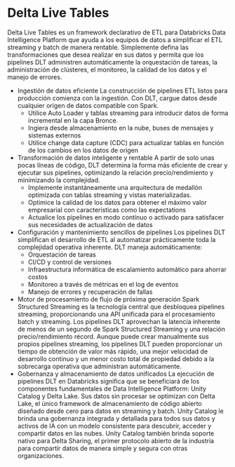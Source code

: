# Delta Live Tables

Delta Live Tables es un framework declarativo de ETL para Databricks Data Intelligence Platform que ayuda a los equipos de datos a simplificar el ETL streaming y batch de manera rentable. Simplemente defina las transformaciones que desea realizar en sus datos y permita que los pipelines DLT administren automáticamente la orquestación de tareas, la administración de clústeres, el monitoreo, la calidad de los datos y el manejo de errores.

- Ingestión de datos eficiente
  La construcción de pipelines ETL listos para producción comienza con la ingestión. Con DLT, cargue datos desde cualquier origen de datos compatible con Spark.
  - Utilice Auto Loader y tablas streaming para introducir datos de forma incremental en la capa Bronce.
  - Ingiera desde almacenamiento en la nube, buses de mensajes y sistemas externos
  - Utilice change data capture (CDC) para actualizar tablas en función de los cambios en los datos de origen
- Transformación de datos inteligente y rentable
  A partir de solo unas pocas líneas de código, DLT determina la forma más eficiente de crear y ejecutar sus pipelines, optimizando la relación precio/rendimiento y minimizando la complejidad.
  - Implemente instantáneamente una arquitectura de medallón optimizada con tablas streaming y vistas materializadas.
  - Optimice la calidad de los datos para obtener el máximo valor empresarial con características como las expectations
  - Actualice los pipelines en modo continuo o activado para satisfacer sus necesidades de actualización de datos
- Configuración y mantenimiento sencillos de pipelines
  Los pipelines DLT simplifican el desarrollo de ETL al automatizar prácticamente toda la complejidad operativa inherente. DLT maneja automáticamente:
  - Orquestación de tareas
  - CI/CD y control de versiones
  - Infraestructura informática de escalamiento automático para ahorrar costos
  - Monitoreo a través de métricas en el log de eventos
  - Manejo de errores y recuperación de fallas
- Motor de procesamiento de flujo de próxima generación
  Spark Structured Streaming es la tecnología central que desbloquea pipelines streaming, proporcionando una API unificada para el procesamiento batch y streaming. Los pipelines DLT aprovechan la latencia inherente de menos de un segundo de Spark Structured Streaming y una relación precio/rendimiento récord. Aunque puede crear manualmente sus propios pipelines streaming, los pipelines DLT pueden proporcionar un tiempo de obtención de valor más rápido, una mejor velocidad de desarrollo continuo y un menor costo total de propiedad debido a la sobrecarga operativa que administran automáticamente.
- Gobernanza y almacenamiento de datos unificados
  La ejecución de pipelines DLT en Databricks significa que se beneficiará de los componentes fundamentales de Data Intelligence Platform: Unity Catalog y Delta Lake. Sus datos sin procesar se optimizan con Delta Lake, el único framework de almacenamiento de código abierto diseñado desde cero para datos en streaming y batch. Unity Catalog le brinda una gobernanza integrada y detallada para todos sus datos y activos de IA con un modelo consistente para descubrir, acceder y compartir datos en las nubes. Unity Catalog también brinda soporte nativo para Delta Sharing, el primer protocolo abierto de la industria para compartir datos de manera simple y segura con otras organizaciones.
